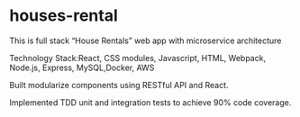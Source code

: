 # houses-rental


This is full stack “House Rentals” web app with microservice architecture

Technology Stack:React, CSS modules, Javascript, HTML, Webpack, Node.js, Express, MySQL,Docker, AWS

Built modularize components using RESTful API and React.

Implemented TDD unit and integration tests to achieve 90% code coverage.